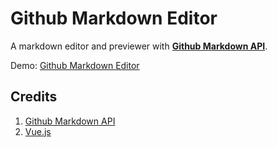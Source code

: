# Github Markdown Editor
 A markdown editor and previewer with [**Github Markdown API**](https://developer.github.com/v3/markdown/). 

 Demo: [Github Markdown Editor](https://ekoeditaa.github.io/markdown-editor/)
 
 ## Credits 
1. [Github Markdown API](https://developer.github.com/v3/markdown/) 
2. [Vue.js](https://vuejs.org/)